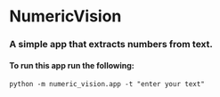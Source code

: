 # NumericVision
### A simple app that extracts numbers from text.

#### To run this app run the following:
```
python -m numeric_vision.app -t "enter your text"
```